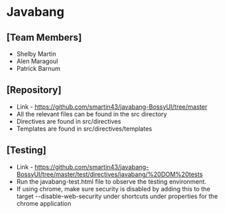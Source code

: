 # Javabang
## [Team Members]
* Shelby Martin
* Alen Maragoul
* Patrick Barnum

## [Repository]
* Link - https://github.com/smartin43/javabang-BossyUI/tree/master
* All the relevant files can be found in the src directory
* Directives are found in src/directives
* Templates are found in src/directives/templates 

## [Testing]
* Link - https://github.com/smartin43/javabang-BossyUI/tree/master/test/directives/javabang/%20DOM%20tests
* Run the javabang-test.html file to observe the testing environment.
* If using chrome, make sure security is disabled by adding this to the target --disable-web-security  under shortcuts under properties for the chrome application

